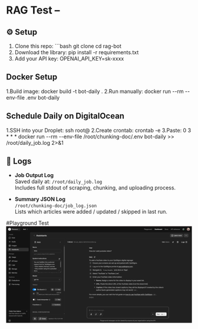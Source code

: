 # RAG Test – 
## ⚙️ Setup
1. Clone this repo:                     ```bash
                                        git clone 
                                        cd rag-bot
2. Download the library:                pip install -r requirements.txt
3. Add your API key:                    OPENAI_API_KEY=sk-xxxx

## Docker Setup
1.Build image:                          docker build -t bot-daily .
2.Run manually:                         docker run --rm --env-file .env bot-daily

## Schedule Daily on DigitalOcean
1.SSH into your Droplet:                ssh root@<your-server-ip>
2.Create crontab:                       crontab -e
3.Paste:                                0 3 * * * docker run --rm --env-file /root/chunking-doc/.env bot-daily >> /root/daily_job.log 2>&1

## 📄 Logs

- **Job Output Log**  
  Saved daily at: `/root/daily_job.log`  
  Includes full stdout of scraping, chunking, and uploading process.

- **Summary JSON Log**  
  `/root/chunking-doc/job_log.json`  
  Lists which articles were added / updated / skipped in last run.

#Playground Test
![rag](1.jpg)
